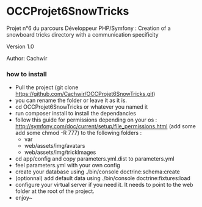 # OCCProjet6SnowTricks

Projet n°6 du parcours Développeur PHP/Symfony : Creation of a snowboard tricks directory with a communication specificity

Version 1.0

Author: Cachwir

### how to install

- Pull the project (git clone https://github.com/Cachwir/OCCProjet6SnowTricks.git)
- you can rename the folder or leave it as it is.
- cd OCCProjet6SnowTricks or whatever you named it
- run composer install to install the dependancies
- follow this guide for permissions depending on your os : http://symfony.com/doc/current/setup/file_permissions.html (add some add some chmod -R 777) to the following folders :
   - var
   - web/assets/img/avatars
   - web/assets/img/trickImages
- cd app/config and copy parameters.yml.dist to parameters.yml
- feel parameters.yml with your own config
- create your database using ./bin/console doctrine:schema:create
- (optionnal) add default data using ./bin/console doctrine:fixtures:load
- configure your virtual server if you need it. It needs to point to the web folder at the root of the project.
- enjoy~